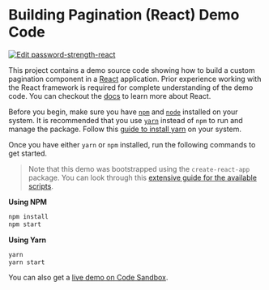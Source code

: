 # Building Pagination (React) Demo Code

[![Edit password-strength-react](https://codesandbox.io/static/img/play-codesandbox.svg)](https://codesandbox.io/s/8kkrpy7260)

This project contains a demo source code showing how to build a custom pagination component in a [React][react] application. Prior experience working with the React framework is required for complete understanding of the demo code. You can checkout the [docs][react-docs] to learn more about React.

Before you begin, make sure you have [`npm`][npm] and [`node`][node] installed on your system. It is recommended that you use [`yarn`][yarn] instead of `npm` to run and manage the package. Follow this [guide to install yarn][yarn-install] on your system.

Once you have either `yarn` or `npm` installed, run the following commands to get started.

> Note that this demo was bootstrapped using the `create-react-app` package. You can look through this [extensive guide for the available scripts](https://github.com/facebook/create-react-app/blob/master/packages/react-scripts/template/README.md#available-scripts).

**Using NPM**

```sh
npm install
npm start
```

**Using Yarn**

```sh
yarn
yarn start
```

You can also get a [live demo on Code Sandbox][code-demo].


[react-docs]: https://reactjs.org/docs/
[react]: https://reactjs.org/
[code-demo]: https://codesandbox.io/s/8kkrpy7260
[node]: https://nodejs.org/en/
[npm]: https://npmjs.com/
[yarn]: https://yarnpkg.com/
[yarn-install]: https://yarnpkg.com/lang/en/docs/install/
